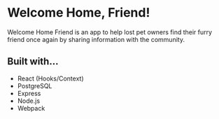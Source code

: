 <p align="center"><img src"./images/logo.png"></p>

# Welcome Home, Friend!

Welcome Home Friend is an app to help lost pet owners find their furry friend once again by sharing information with the community.

## Built with...
- React (Hooks/Context)
- PostgreSQL
- Express
- Node.js
- Webpack
